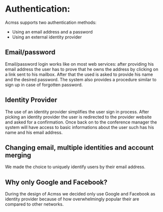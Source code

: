 Authentication:
===============

Acmss supports two authentication methods:
- Using an email address and a password
- Using an external identity provider

Email/password
--------------
Email/password login works like on most web services: after providing his email address the user has to prove that he owns the address by clicking on a link sent to his mailbox. After that  the used is asked to provide his name and the desired password. The system also provides a procedure similar to sign up in case of forgotten password.

Identity Provider
-----------------
The use of an identity provider simplifies the user sign in process. After picking an identity provider the user is redirected to the provider website and asked for a confirmation. Once back on to the conference manager the system will have access to basic informations about the user such has his name and his email address.

Changing email, multiple identities and account merging
-------------------------------------------------------
We made the choice to uniquely identify users by their email address. 


Why only Google and Facebook?
-----------------------------
During the design of Acmss we decided only use Google and Facebook as identity provider because of how overwhelmingly popular their are compared to other networks.
